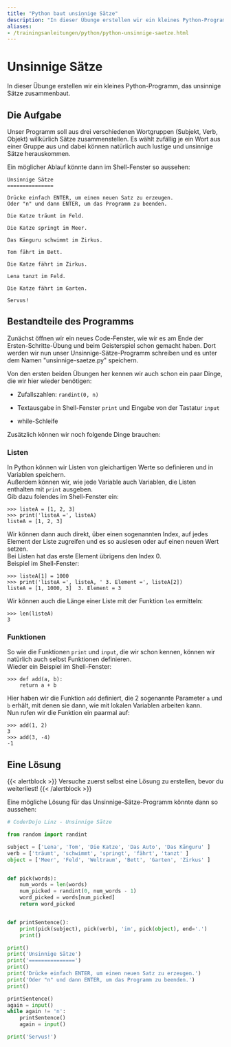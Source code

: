 ```yaml
---
title: "Python baut unsinnige Sätze"
description: "In dieser Übunge erstellen wir ein kleines Python-Programm, das unsinnige Sätze zusammenbaut."
aliases:
- /trainingsanleitungen/python/python-unsinnige-saetze.html
---
```


# Unsinnige Sätze

In dieser Übunge erstellen wir ein kleines Python-Programm, das unsinnige Sätze zusammenbaut.


## Die Aufgabe

Unser Programm soll aus drei verschiedenen Wortgruppen (Subjekt, Verb, Objekt) willkürlich Sätze zusammenstellen.
Es wählt zufällig je ein Wort aus einer Gruppe aus und dabei können natürlich auch lustige und unsinnige Sätze herauskommen.

Ein möglicher Ablauf könnte dann im Shell-Fenster so aussehen:

```shell
Unsinnige Sätze
===============

Drücke einfach ENTER, um einen neuen Satz zu erzeugen.
Oder "n" und dann ENTER, um das Programm zu beenden.

Die Katze träumt im Feld.

Die Katze springt im Meer.

Das Känguru schwimmt im Zirkus.

Tom fährt im Bett.

Die Katze fährt im Zirkus.

Lena tanzt im Feld.

Die Katze fährt im Garten.

Servus!
```


## Bestandteile des Programms

Zunächst öffnen wir ein neues Code-Fenster, wie wir es am Ende der Ersten-Schritte-Übung und beim Geisterspiel schon gemacht haben.
Dort werden wir nun unser Unsinnige-Sätze-Programm schreiben und es unter dem Namen "unsinnige-saetze.py" speichern.

Von den ersten beiden Übungen her kennen wir auch schon ein paar Dinge, die wir hier wieder benötigen:

* Zufallszahlen: `randint(0, n)`

* Textausgabe in Shell-Fenster `print` und Eingabe von der Tastatur `input`

* while-Schleife

Zusätzlich können wir noch folgende Dinge brauchen:


### Listen

In Python können wir Listen von gleichartigen Werte so definieren und in Variablen speichern.<br />
Außerdem können wir, wie jede Variable auch Variablen, die Listen enthalten mit `print` ausgeben.<br />
Gib dazu folendes im Shell-Fenster ein:

```shell
>>> listeA = [1, 2, 3]
>>> print('listeA =', listeA)
listeA = [1, 2, 3]
```

Wir können dann auch direkt, über einen sogenannten Index, auf jedes Element der Liste zugreifen und es so auslesen oder auf einen neuen Wert setzen.<br />
Bei Listen hat das erste Element übrigens den Index 0.<br />
Beispiel im Shell-Fenster:

```shell
>>> listeA[1] = 1000
>>> print('listeA =', listeA, ' 3. Element =', listeA[2])
listeA = [1, 1000, 3]  3. Element = 3
```

Wir können auch die Länge einer Liste mit der Funktion `len` ermitteln:

```shell
>>> len(listeA)
3
```


### Funktionen

So wie die Funktionen `print` und `input`, die wir schon kennen, können wir natürlich auch selbst Funktionen definieren.<br />
Wieder ein Beispiel im Shell-Fenster:

```shell
>>> def add(a, b):
	return a + b
```

Hier haben wir die Funktion `add` definiert, die 2 sogenannte Parameter `a` und `b` erhält, mit denen sie dann, wie mit lokalen Variablen arbeiten kann.<br />
Nun rufen wir die Funktion ein paarmal auf:

```shell
>>> add(1, 2)
3
>>> add(3, -4)
-1
```


## Eine Lösung

{{< alertblock >}}
Versuche zuerst selbst eine Lösung zu erstellen, bevor du weiterliest!
{{< /alertblock >}}

Eine mögliche Lösung für das Unsinnige-Sätze-Programm könnte dann so aussehen:

```python
# CoderDojo Linz - Unsinnige Sätze

from random import randint

subject = ['Lena', 'Tom', 'Die Katze', 'Das Auto', 'Das Känguru' ]
verb = ['träumt', 'schwimmt', 'springt', 'fährt', 'tanzt' ]
object = ['Meer', 'Feld', 'Weltraum', 'Bett', 'Garten', 'Zirkus' ]


def pick(words):
	num_words = len(words)
	num_picked = randint(0, num_words - 1)
	word_picked = words[num_picked]
	return word_picked


def printSentence():
	print(pick(subject), pick(verb), 'im', pick(object), end='.')
	print()

print()
print('Unsinnige Sätze')
print('===============')
print()
print('Drücke einfach ENTER, um einen neuen Satz zu erzeugen.')
print('Oder "n" und dann ENTER, um das Programm zu beenden.')
print()

printSentence()
again = input()
while again != 'n':
	printSentence()
	again = input()

print('Servus!')
```
